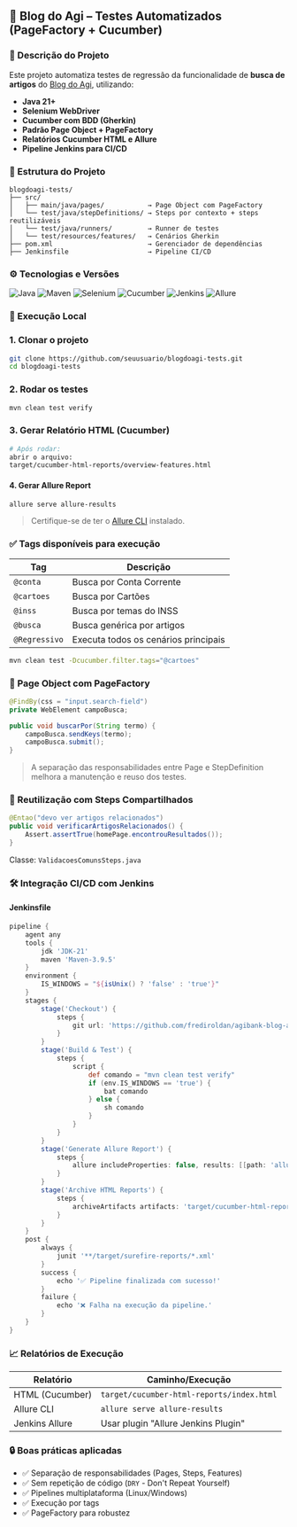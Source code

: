 ## 🧪 Blog do Agi – Testes Automatizados (PageFactory + Cucumber)


### 📌 Descrição do Projeto

Este projeto automatiza testes de regressão da funcionalidade de **busca de artigos** do [Blog do Agi](https://blogdoagi.com.br/), utilizando:

- **Java 21+**
- **Selenium WebDriver**
- **Cucumber com BDD (Gherkin)**
- **Padrão Page Object + PageFactory**
- **Relatórios Cucumber HTML e Allure**
- **Pipeline Jenkins para CI/CD**

### 📂 Estrutura do Projeto

```
blogdoagi-tests/
├── src/
│   ├── main/java/pages/           → Page Object com PageFactory
│   └── test/java/stepDefinitions/ → Steps por contexto + steps reutilizáveis
│   └── test/java/runners/         → Runner de testes
│   └── test/resources/features/   → Cenários Gherkin
├── pom.xml                        → Gerenciador de dependências
├── Jenkinsfile                    → Pipeline CI/CD
```

### ⚙️ Tecnologias e Versões

![Java](https://img.shields.io/badge/Java-21%2B-blue)
![Maven](https://img.shields.io/badge/Maven-3.9.5-green)
![Selenium](https://img.shields.io/badge/Selenium-4.21.0-brightgreen)
![Cucumber](https://img.shields.io/badge/Cucumber-7.14.0-yellow)
![Jenkins](https://img.shields.io/badge/Jenkins-CI%2FCD-red)
![Allure](https://img.shields.io/badge/Allure-2.24.0-purple)

### 🚀 Execução Local

### 1. Clonar o projeto

```bash
git clone https://github.com/seuusuario/blogdoagi-tests.git
cd blogdoagi-tests
```

### 2. Rodar os testes

```bash
mvn clean test verify
```

### 3. Gerar Relatório HTML (Cucumber)

```bash
# Após rodar:
abrir o arquivo:
target/cucumber-html-reports/overview-features.html
```

#### 4. Gerar Allure Report

```bash
allure serve allure-results
```

> Certifique-se de ter o [Allure CLI](https://docs.qameta.io/allure/#_installing_a_commandline) instalado.

### ✅ Tags disponíveis para execução

| Tag         | Descrição                              |
|-------------|----------------------------------------|
| `@conta`    | Busca por Conta Corrente               |
| `@cartoes`  | Busca por Cartões                      |
| `@inss`     | Busca por temas do INSS                |
| `@busca`    | Busca genérica por artigos             |
| `@Regressivo` | Executa todos os cenários principais  |

```bash
mvn clean test -Dcucumber.filter.tags="@cartoes"
```

### 🧱 Page Object com PageFactory

```java
@FindBy(css = "input.search-field")
private WebElement campoBusca;

public void buscarPor(String termo) {
    campoBusca.sendKeys(termo);
    campoBusca.submit();
}
```

> A separação das responsabilidades entre Page e StepDefinition melhora a manutenção e reuso dos testes.

### 🔁 Reutilização com Steps Compartilhados

```java
@Entao("devo ver artigos relacionados")
public void verificarArtigosRelacionados() {
    Assert.assertTrue(homePage.encontrouResultados());
}
```

Classe: `ValidacoesComunsSteps.java`

### 🛠️ Integração CI/CD com Jenkins

#### Jenkinsfile

```groovy
pipeline {
    agent any
    tools {
        jdk 'JDK-21'
        maven 'Maven-3.9.5'
    }
    environment {
        IS_WINDOWS = "${isUnix() ? 'false' : 'true'}"
    }
    stages {
        stage('Checkout') {
            steps {
                git url: 'https://github.com/frediroldan/agibank-blog-automation.git'
            }
        }
        stage('Build & Test') {
            steps {
                script {
                    def comando = "mvn clean test verify"
                    if (env.IS_WINDOWS == 'true') {
                        bat comando
                    } else {
                        sh comando
                    }
                }
            }
        }
        stage('Generate Allure Report') {
            steps {
                allure includeProperties: false, results: [[path: 'allure-results']]
            }
        }
        stage('Archive HTML Reports') {
            steps {
                archiveArtifacts artifacts: 'target/cucumber-html-reports/**/*.*', allowEmptyArchive: true
            }
        }
    }
    post {
        always {
            junit '**/target/surefire-reports/*.xml'
        }
        success {
            echo '✅ Pipeline finalizada com sucesso!'
        }
        failure {
            echo '❌ Falha na execução da pipeline.'
        }
    }
}
```

### 📈 Relatórios de Execução

| Relatório        | Caminho/Execução                          |
|------------------|-------------------------------------------|
| HTML (Cucumber)  | `target/cucumber-html-reports/index.html` |
| Allure CLI       | `allure serve allure-results`             |
| Jenkins Allure   | Usar plugin "Allure Jenkins Plugin"       |

### 🔒 Boas práticas aplicadas

- ✅ Separação de responsabilidades (Pages, Steps, Features)
- ✅ Sem repetição de código (`DRY` - Don't Repeat Yourself)
- ✅ Pipelines multiplataforma (Linux/Windows)
- ✅ Execução por tags
- ✅ PageFactory para robustez

